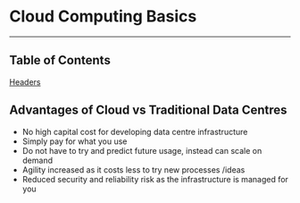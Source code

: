 # Cloud Computing Basics

- - - -

## Table of Contents

[Headers](##headers)

## Advantages of Cloud vs Traditional Data Centres

* No high capital cost for developing data centre infrastructure
* Simply pay for what you use
* Do not have to try and predict future usage, instead can scale on demand
* Agility increased as it costs less to try new processes /ideas
* Reduced security and reliability risk as the infrastructure is managed for you
